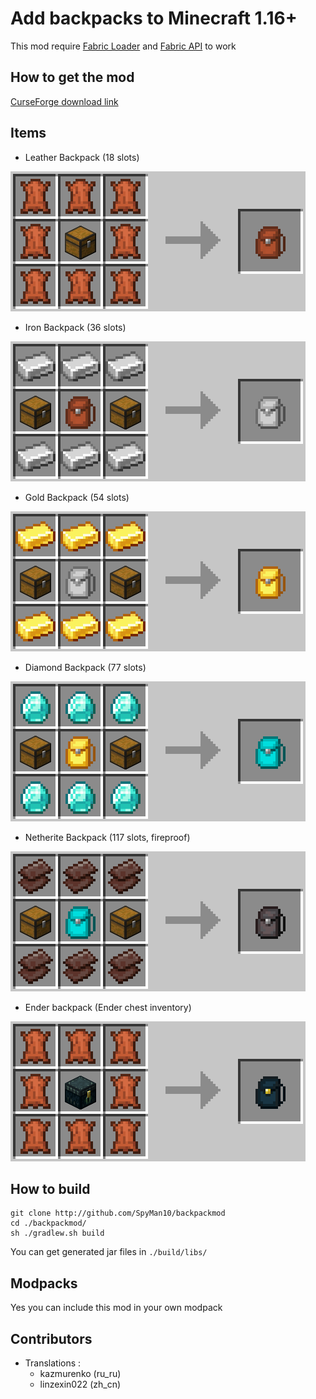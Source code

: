 # Add backpacks to Minecraft 1.16+

This mod require [Fabric Loader](https://fabricmc.net/) and [Fabric API](https://www.curseforge.com/minecraft/mc-mods/fabric-api) to work

## How to get the mod

[CurseForge download link](https://www.curseforge.com/minecraft/mc-mods/backpackmod)

## Items

- Leather Backpack (18 slots)

![](./imgs/leather_recipe.png)

- Iron Backpack (36 slots)

![](./imgs/iron_recipe.png)

- Gold Backpack (54 slots)

![](./imgs/gold_recipe.png)

- Diamond Backpack (77 slots)

![](./imgs/diamond_recipe.png)

- Netherite Backpack (117 slots, fireproof)

![](./imgs/netherite_recipe.png)

- Ender backpack (Ender chest inventory)

![](./imgs/ender_recipe.png)

## How to build

```
git clone http://github.com/SpyMan10/backpackmod
cd ./backpackmod/
sh ./gradlew.sh build
```

You can get generated jar files in `./build/libs/`

## Modpacks

Yes you can include this mod in your own modpack

## Contributors

- Translations :
    - kazmurenko (ru_ru)
    - linzexin022 (zh_cn)
